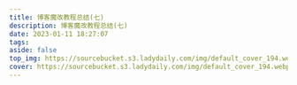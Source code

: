 ```yaml
---
title: 博客魔改教程总结(七)
description: 博客魔改教程总结(七)
date: 2023-01-11 18:27:07
tags:
aside: false
top_img: https://sourcebucket.s3.ladydaily.com/img/default_cover_194.webp
cover: https://sourcebucket.s3.ladydaily.com/img/default_cover_194.webp
---
```

